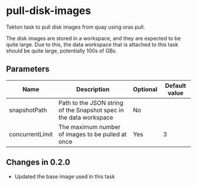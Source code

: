 # pull-disk-images

Tekton task to pull disk images from quay using oras pull.

The disk images are stored in a workspace, and they are expected to be quite large. Due to this,
the data workspace that is attached to this task should be quite large, potentially 100s of GBs.

## Parameters

| Name | Description | Optional | Default value |
|------|-------------|----------|---------------|
| snapshotPath | Path to the JSON string of the Snapshot spec in the data workspace | No | |
| concurrentLimit | The maximum number of images to be pulled at once | Yes | 3 |

## Changes in 0.2.0
- Updated the base image used in this task
